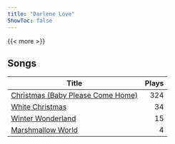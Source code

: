 ```yaml
---
title: "Darlene Love"
ShowToc: false
---
```


{{< more >}}

## Songs
Title | Plays 
----- | -----: 
[Christmas (Baby Please Come Home)](/songs/christmas-baby-please-come-home) | 324
[White Christmas](/songs/white-christmas) | 34
[Winter Wonderland](/songs/winter-wonderland) | 15
[Marshmallow World](/songs/marshmallow-world) | 4

